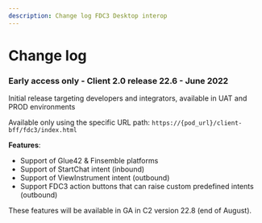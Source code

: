 ```yaml
---
description: Change log FDC3 Desktop interop
---
```


# Change log

### Early access only - Client 2.0 release 22.6 - June 2022

Initial release targeting developers and integrators, available in UAT and PROD environments

Available only using the specific URL path: `https://{pod_url}/client-bff/fdc3/index.html`

**Features**:

* Support of Glue42 & Finsemble platforms
* Support of StartChat intent (inbound)
* Support of ViewInstrument intent (outbound)
* Support FDC3 action buttons that can raise custom predefined intents (outbound)

These features will be available in GA in C2 version 22.8 (end of August).&#x20;





